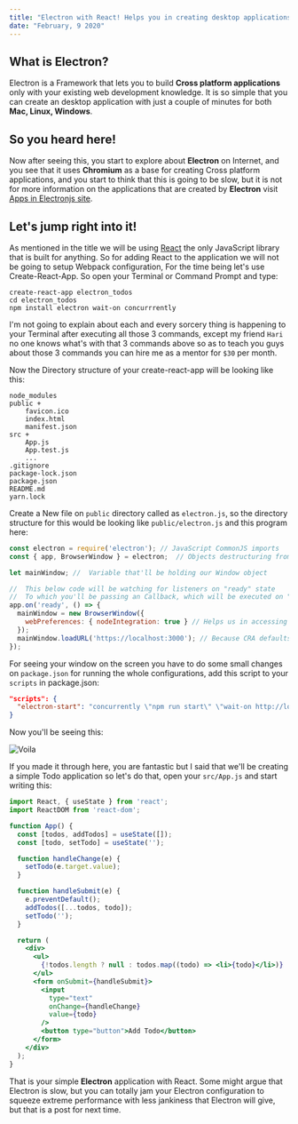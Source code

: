 ```yaml
---
title: "Electron with React! Helps you in creating desktop applications quicker"
date: "February, 9 2020"
---
```


## What is Electron?

Electron is a Framework that lets you to build **Cross platform applications** only with your existing web development knowledge. It is so simple that you can create an desktop application with just a couple of minutes for both **Mac, Linux, Windows**.

## So you heard here!

Now after seeing this, you start to explore about **Electron** on Internet, and you see that it uses **Chromium** as a base for creating Cross platform applications, and you start to think that this is going to be slow, but it is not for more information on the applications that are created by **Electron** visit [Apps in Electronjs site](https://www.electronjs.org/apps).

## Let's jump right into it!

As mentioned in the title we will be using [React](https://www.reactjs.org) the only JavaScript library that is built for anything. So for adding React to the application we will not be going to setup Webpack configuration, For the time being let's use Create-React-App. So open your Terminal or Command Prompt and type: 

```shell
create-react-app electron_todos
cd electron_todos
npm install electron wait-on concurrrently
```

I'm not going to explain about each and every sorcery thing is happening to your Terminal after executing all those 3 commands, except my friend `Hari` no one knows what's with that 3 commands above so as to teach you guys about those 3 commands you can hire me as a mentor for `$30` per month.

Now the Directory structure of your create-react-app will be looking like this:
```
node_modules
public +
    favicon.ico
    index.html
    manifest.json
src +
    App.js
    App.test.js
    ...
.gitignore
package-lock.json
package.json
README.md
yarn.lock
```

Create a New file on `public` directory called as `electron.js`, so the directory structure for this would be looking like `public/electron.js` and this program here:

```javascript
const electron = require('electron'); // JavaScript CommonJS imports
const { app, BrowserWindow } = electron;  // Objects destructuring from electron

let mainWindow; //  Variable that'll be holding our Window object

//  This below code will be watching for listeners on "ready" state
//  To which you'll be passing an Callback, which will be executed on "read"
app.on('ready', () => {
  mainWindow = new BrowserWindow({
    webPreferences: { nodeIntegration: true } // Helps us in accessing Node APIs in our Client side
  });
  mainWindow.loadURL('https://localhost:3000'); // Because CRA defaults to port 3000
});
```

For seeing your window on the screen you have to do some small changes on `package.json` for running the whole configurations, add this script to your `scripts` in package.json:

```json
"scripts": {
  "electron-start": "concurrently \"npm run start\" \"wait-on http://localhost:3000 && electron .\""
}
```

Now you'll be seeing this:

![Voila](https://i.imgur.com/Cf8WjDL.png "Voila")

If you made it through here, you are fantastic but I said that we'll be creating a simple Todo application so let's do that, open your `src/App.js` and start writing this:

```jsx
import React, { useState } from 'react';
import ReactDOM from 'react-dom';

function App() {
  const [todos, addTodos] = useState([]);
  const [todo, setTodo] = useState('');

  function handleChange(e) {
    setTodo(e.target.value);
  }

  function handleSubmit(e) {
    e.preventDefault();
    addTodos([...todos, todo]);
    setTodo('');
  }

  return (
    <div>
      <ul>
        {!todos.length ? null : todos.map((todo) => <li>{todo}</li>)}
      </ul>
      <form onSubmit={handleSubmit}>
        <input 
          type="text" 
          onChange={handleChange}
          value={todo}
        />
        <button type="button">Add Todo</button>
      </form>
    </div>
  );
}
```

That is your simple **Electron** application with React. Some might argue that Electron is slow, but you can totally jam your Electron configuration to squeeze extreme performance with less jankiness that Electron will give, but that is a post for next time.